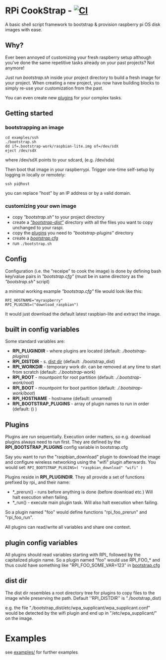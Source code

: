 # RPi CookStrap - [![CI](https://github.com/heeplr/rpi-cookstrap/actions/workflows/blank.yml/badge.svg)](https://github.com/heeplr/rpi-cookstrap/actions/workflows/blank.yml)

A basic shell script framework to bootstrap & provision raspberry pi OS disk images with ease.


## Why?
Ever been annoyed of customizing your fresh raspberry setup although
you've done the same repetitive tasks already on your past projects?
Not anymore!

Just run *bootstrap.sh* inside your project directory to build a fresh
image for your project. When creating a new project, you now have
building blocks to simply re-use your customization from the past.

You can even create new [plugins](#plugins) for your complex tasks.


## Getting started

### bootstrapping an image

```
cd examples/ssh
./bootstrap.sh
dd if=.bootstrap-work/raspbian-lite.img of=/dev/sdX
eject /dev/sdX
```
where /dev/sdX points to your sdcard, (e.g. /dev/sda)

Then boot that image in your raspberrypi.
Trigger one-time self-setup by logging in locally or remotely:
```
ssh pi@host
```
you can replace "host" by an IP address or by a valid domain.



### customizing your own image

* copy *"bootstrap.sh"* to your project directory
* create a *["bootstrap-dist"](#dist-dir)* directory with
all the files you want to copy unchanged to your raspi.
* copy the [plugins](#plugins) you need to *"bootstrap-plugins"* directory
* create a *[bootstrap.cfg](#config)*
* run ```./bootstrap.sh```


## Config
Configuration (i.e. the "receipe" to cook the image) is done by defining
bash key/value pairs in *"bootstrap.cfg"* (must be in same directory as the *"bootstrap.sh"* script)

a minimal working example *"bootstrap.cfg"* file would look like this:
```
RPI_HOSTNAME="myraspberry"
RPI_PLUGINS=("download_raspbian")
```
It would just download the default latest raspbian-lite and extract the image.


## built in config variables
Some standard variables are:
* **RPI_PLUGINDIR** - where plugins are located (default: *./bootstrap-plugins*)
* **RPI_DISTDIR** - s. [dist dir](#dist-dir) (default: ./bootstrap_dist)
* **RPI_WORKDIR** - temporary work dir. can be removed at any time to start from scratch (default: *./.bootstrap-work*)
* **RPI_ROOT** - mountpoint for root partition (default: *./.bootstrap-work/root*)
* **RPI_BOOT** - mountpoint for boot partition (default: *./.bootstrap-work/boot*)
* **RPI_HOSTNAME** - hostname (default: unnamed)
* **RPI_BOOTSTRAP_PLUGINS** - array of plugin names to run in order (default: () )


## Plugins

Plugins are run sequentially. Execution order matters, so e.g.
download plugins always need to run first. They are defined by
the **RPI_BOOTSTRAP_PLUGINS** config variable in bootstrap.cfg

Say you want to run the "raspbian_download" plugin to download the image and
configure wireless networking using the "wifi" plugin afterwards. You
would set: ```RPI_BOOTSTRAP_PLUGINS=( "raspbian_download" "wifi" )```

Plugins reside in **RPI_PLUGINDIR**.
They all provide a set of functions prefixed by rpi_ and their name:

* *_prerun() - runs before anything is done (before download etc.) Will halt execution when failing.
* *_run() - execute main plugin task. Will also halt execution when failing.

So a plugin named "foo" would define functions "rpi_foo_prerun" and "rpi_foo_run".

All plugins can read/write all variables and share one context.


## plugin config variables
All plugins should read variables starting with RPI_ followed by the capitalized plugin name.
So a plugin named "foo" would use RPI_FOO_* and thus could have something like
"RPI_FOO_SOME_VAR=123" in [bootstrap.cfg](#config)

## dist dir
The dist dir resembles a root directory tree for plugins to copy files
to the image while preserving the path. Default ''RPI_DISTDIR'' is "./bootstrap_dist)

e.g. the file "./bootstrap_dist/etc/wpa_supplicant/wpa_supplicant.conf"
would be detected by the wifi plugin and end up in "/etc/wpa_supplicant/"
on the image.

# Examples
see [examples/](examples/) for further examples
